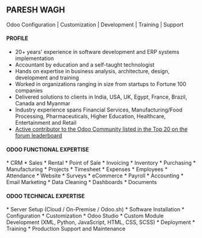 ## PARESH WAGH
Odoo Configuration | Customization | Development | Training | Support


#### PROFILE
* 20+ years' experience in software development and ERP systems implementation
* Accountant by education and a self-taught technologist
* Hands on expertise in business analysis, architecture, design, development and training
* Worked in organizations ranging in size from startups to Fortune 100 companies
* Delivered solutions to clients in India, USA, UK, Egypt, France, Brazil, Canada and Myanmar
* Industry experience spans Financial Services, Manufacturing/Food Processing, Pharmaceuticals, Higher Education, Healthcare, Entertainment and Retail
* [Active contributor to the Odoo Community listed in the Top 20 on the forum leaderboard](https://www.odoo.com/profile/users)


#### ODOO FUNCTIONAL EXPERTISE
  \* CRM * Sales * Rental * Point of Sale 
  \* Invoicing * Inventory * Purchasing
  \* Manufacturing * Projects * Timesheet 
  \* Expenses * Employees * Attendance
  \* Website * Surveys * eCommerce 
  \* Payroll * Accounting * Email Marketing
  \* Data Cleaning * Dashboards * Documents


#### ODOO TECHNICAL EXPERTISE
  \* Server Setup (Cloud / On-Premise / Odoo.sh) * Software Installation
  \* Configuration * Customization * Odoo Studio
  \* Custom Module Development (XML, Python, JavaScript, HTML, CSS, SCSS)
  \* Deployment * Training * Production Support and Maintenance
